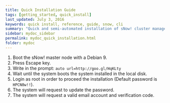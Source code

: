 ```yaml
---
title: Quick Installation Guide
tags: [getting_started, quick_install]
last_updated: July 3, 2016
keywords: quick install, reference, guide, snow, cli
summary: "Quick and semi-automated installation of sNow! cluster manager allows to provision a new cluster from scratch with a predefined configuration."
sidebar: mydoc_sidebar
permalink: mydoc_quick_installation.html
folder: mydoc
---
```


1. Boot the sNow! master node with a Debian 9.
2. Press Escape key.
3. Write in the prompt: ```auto url=http://goo.gl/HqKLty```
4. Wait until the system boots the system installed in the local disk.
5. Login as root in order to proceed the installation (Default password is ```HPCN0w!!```).
6. The system will request to update the password.
7. The system will request a valid email account and verification code.
